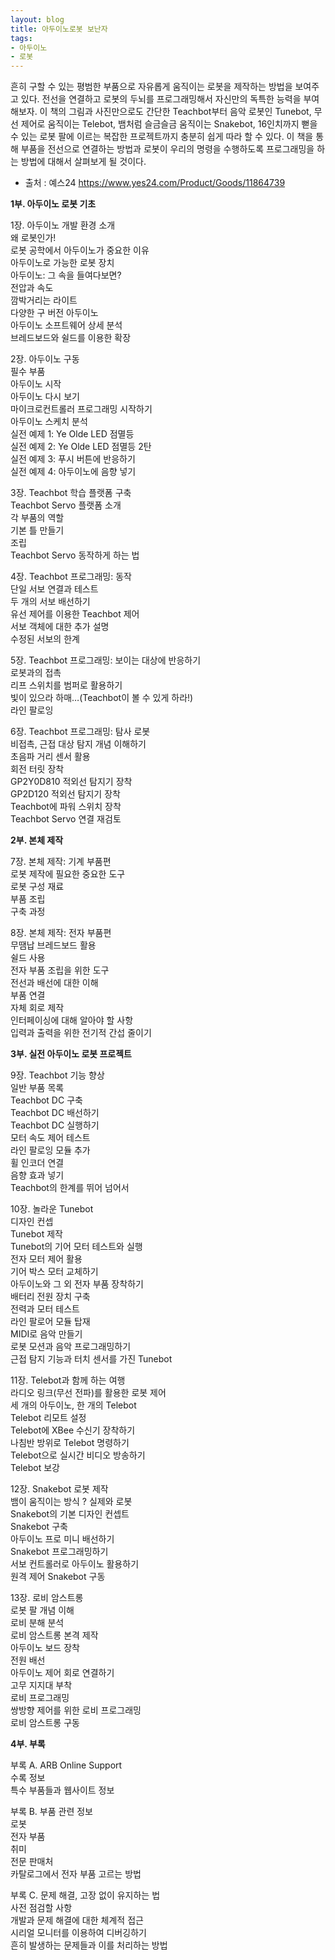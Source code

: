 ```yaml
---
layout: blog
title: 아두이노로봇 보난자 
tags:
- 아두이노 
- 로봇
---
```

흔히 구할 수 있는 평범한 부품으로 자유롭게 움직이는 로봇을 제작하는 방법을 보여주고 있다. 전선을 연결하고 로봇의 두뇌를 프로그래밍해서 자신만의 독특한 능력을 부여해보자. 이 책의 그림과 사진만으로도 간단한 Teachbot부터 음악 로봇인 Tunebot, 무선 제어로 움직이는 Telebot, 뱀처럼 슬금슬금 움직이는 Snakebot, 16인치까지 뻗을 수 있는 로봇 팔에 이르는 복잡한 프로젝트까지 충분히 쉽게 따라 할 수 있다. 이 책을 통해 부품을 전선으로 연결하는 방법과 로봇이 우리의 명령을 수행하도록 프로그래밍을 하는 방법에 대해서 살펴보게 될 것이다.

* 출처 : 예스24 <https://www.yes24.com/Product/Goods/11864739>

**1부. 아두이노 로봇 기초**  
  
1장. 아두이노 개발 환경 소개  
왜 로봇인가!  
로봇 공학에서 아두이노가 중요한 이유  
아두이노로 가능한 로봇 장치  
아두이노: 그 속을 들여다보면?  
전압과 속도  
깜박거리는 라이트  
다양한 구 버전 아두이노  
아두이노 소프트웨어 상세 분석  
브레드보드와 쉴드를 이용한 확장  
  
2장. 아두이노 구동  
필수 부품  
아두이노 시작  
아두이노 다시 보기  
마이크로컨트롤러 프로그래밍 시작하기  
아두이노 스케치 분석  
실전 예제 1: Ye Olde LED 점멸등  
실전 예제 2: Ye Olde LED 점멸등 2탄  
실전 예제 3: 푸시 버튼에 반응하기  
실전 예제 4: 아두이노에 음향 넣기  
  
3장. Teachbot 학습 플랫폼 구축  
Teachbot Servo 플랫폼 소개  
각 부품의 역할  
기본 틀 만들기  
조립  
Teachbot Servo 동작하게 하는 법  
  
4장. Teachbot 프로그래밍: 동작  
단일 서보 연결과 테스트  
두 개의 서보 배선하기  
유선 제어를 이용한 Teachbot 제어  
서보 객체에 대한 추가 설명  
수정된 서보의 한계  
  
5장. Teachbot 프로그래밍: 보이는 대상에 반응하기  
로봇과의 접촉  
리프 스위치를 범퍼로 활용하기  
빛이 있으라 하매…(Teachbot이 볼 수 있게 하라!)  
라인 팔로잉  
  
6장. Teachbot 프로그래밍: 탐사 로봇  
비접촉, 근접 대상 탐지 개념 이해하기  
초음파 거리 센서 활용  
회전 터릿 장착  
GP2Y0D810 적외선 탐지기 장착  
GP2D120 적외선 탐지기 장착  
Teachbot에 파워 스위치 장착  
Teachbot Servo 연결 재검토  
  
**2부. 본체 제작**  
  
7장. 본체 제작: 기계 부품편  
로봇 제작에 필요한 중요한 도구  
로봇 구성 재료  
부품 조립  
구축 과정  
  
8장. 본체 제작: 전자 부품편  
무땜납 브레드보드 활용  
쉴드 사용  
전자 부품 조립을 위한 도구  
전선과 배선에 대한 이해  
부품 연결  
자체 회로 제작  
인터페이싱에 대해 알아야 할 사항  
입력과 출력을 위한 전기적 간섭 줄이기  
  
**3부. 실전 아두이노 로봇 프로젝트**  
  
9장. Teachbot 기능 향상  
일반 부품 목록  
Teachbot DC 구축  
Teachbot DC 배선하기  
Teachbot DC 실행하기  
모터 속도 제어 테스트  
라인 팔로잉 모듈 추가  
휠 인코더 연결  
음향 효과 넣기  
Teachbot의 한계를 뛰어 넘어서  
  
10장. 놀라운 Tunebot  
디자인 컨셉  
Tunebot 제작  
Tunebot의 기어 모터 테스트와 실행  
전자 모터 제어 활용  
기어 박스 모터 교체하기  
아두이노와 그 외 전자 부품 장착하기  
배터리 전원 장치 구축  
전력과 모터 테스트  
라인 팔로어 모듈 탑재  
MIDI로 음악 만들기  
로봇 모션과 음악 프로그래밍하기  
근접 탐지 기능과 터치 센서를 가진 Tunebot  
  
11장. Telebot과 함께 하는 여행  
라디오 링크(무선 전파)를 활용한 로봇 제어  
세 개의 아두이노, 한 개의 Telebot  
Telebot 리모트 설정  
Telebot에 XBee 수신기 장착하기  
나침반 방위로 Telebot 명령하기  
Telebot으로 실시간 비디오 방송하기  
Telebot 보강  
  
12장. Snakebot 로봇 제작  
뱀이 움직이는 방식 ? 실제와 로봇  
Snakebot의 기본 디자인 컨셉트  
Snakebot 구축  
아두이노 프로 미니 배선하기  
Snakebot 프로그래밍하기  
서보 컨트롤러로 아두이노 활용하기  
원격 제어 Snakebot 구동  
  
13장. 로비 암스트롱  
로봇 팔 개념 이해  
로비 분해 분석  
로비 암스트롱 본격 제작  
아두이노 보드 장착  
전원 배선  
아두이노 제어 회로 연결하기  
고무 지지대 부착  
로비 프로그래밍  
쌍방향 제어를 위한 로비 프로그래밍  
로비 암스트롱 구동  
  
**4부. 부록**  
  
부록 A. ARB Online Support  
수록 정보  
특수 부품들과 웹사이트 정보  
  
부록 B. 부품 관련 정보  
로봇  
전자 부품  
취미  
전문 판매처  
카탈로그에서 전자 부품 고르는 방법  
  
부록 C. 문제 해결, 고장 없이 유지하는 법  
사전 점검할 사항  
개발과 문제 해결에 대한 체계적 접근  
시리얼 모니터를 이용하여 디버깅하기  
흔히 발생하는 문제들과 이를 처리하는 방법